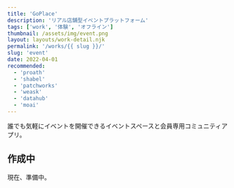 ```yaml
---
title: 'GoPlace'
description: 'リアル店舗型イベントプラットフォーム'
tags: ['work', '体験', 'オフライン']
thumbnail: /assets/img/event.png
layout: layouts/work-detail.njk
permalink: '/works/{{ slug }}/'
slug: 'event'
date: 2022-04-01
recommended:
  - 'proath'
  - 'shabel'
  - 'patchworks'
  - 'weask'
  - 'datahub'
  - 'moai'
---
```


誰でも気軽にイベントを開催できるイベントスペースと会員専用コミュニティアプリ。

## 作成中

現在、準備中。

